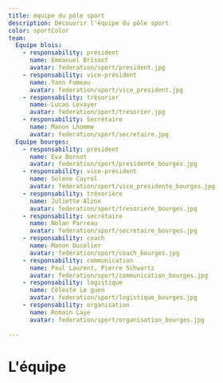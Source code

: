 ```yaml
---
title: équipe du pôle sport
description: Découvrir l'équipe du pôle sport
color: sportColor
team:
  Equipe blois:
    - responsability: président
      name: Emmanuel Brissot
      avatar: federation/sport/president.jpg
    - responsability: vice-président
      name: Yann Fumeau
      avatar: federation/sport/vice_president.jpg
    - responsability: trésorier
      name: Lucas Levayer
      avatar: federation/sport/tresorier.jpg
    - responsability: Secrétaire
      name: Manon Lhomme
      avatar: federation/sport/secretaire.jpg
  Equipe bourges:
    - responsability: président
      name: Eva Bornot
      avatar: federation/sport/presidente_bourges.jpg
    - responsability: vice-président
      name: Solene Cayrol
      avatar: federation/sport/vice_presidente_bourges.jpg
    - responsability: trésorière
      name: Juliette Alzon
      avatar: federation/sport/tresoriere_bourges.jpg
    - responsability: secrétaire
      name: Nolan Parreau
      avatar: federation/sport/secretaire_bourges.jpg
    - responsability: coach
      name: Manon Ducelier
      avatar: federation/sport/coach_bourges.jpg
    - responsability: communication
      name: Paul Laurent, Pierre Schwartz
      avatar: federation/sport/communication_bourges.jpg
    - responsability: logistique
      name: Céleste Le guen
      avatar: federation/sport/logistique_bourges.jpg
    - responsability: organisation
      name: Romain Laye
      avatar: federation/sport/organisation_bourges.jpg
    
--- 
```

# L'équipe

<campus-team :team="team" :color="color"></campus-team>
